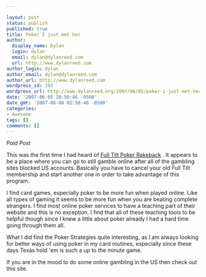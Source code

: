 ```yaml
---

layout: post
status: publish
published: true
title: Poker I just met her
author:
  display_name: Dylan
  login: dylan
  email: dylan@dylanreed.com
  url: http://www.dylanreed.com
author_login: dylan
author_email: dylan@dylanreed.com
author_url: http://www.dylanreed.com
wordpress_id: 393
wordpress_url: http://www.dylanreed.org/2007/06/05/poker-i-just-met-her/
date: '2007-06-05 20:50:46 -0500'
date_gmt: '2007-06-06 02:50:46 -0500'
categories:
- Awesome
tags: []
comments: []
---
```


_Paid Post_

This was the first time I had heard of [Full Tilt Poker Rakeback][1] . It appears to be a place where you can go to still gamble online after all of the gambling sites blocked US accounts. Basically you have to cancel your old Full Tilt membership and start another one in order to take advantage of this program.

   [1]: http://www.poker-strategy.org/default.aspx?tabid=205

I find card games, especially poker to be more fun when played online. Like all types of gaming it seems to be more fun when you are beating complete strangers. I find most online poker services to have a teaching part of their website and this is no exception. I find that all of these teaching tools to be helpful though since I knew a little about poker already I had a hard time going through them all.

What I did find the Poker Strategies quite interesting, as I am always looking for better ways of using poker in my card routines, especially since these days Texas hold 'em is such a up to the minute game.

If you are in the mood to do some online gambling in the US then check out this site.
